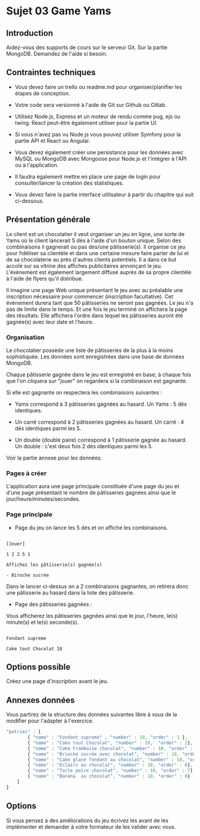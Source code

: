 # Sujet 03 Game Yams

## Introduction

Aidez-vous des supports de cours sur le serveur Git. Sur la partie MongoDB. Demandez de l'aide si besoin.

## Contraintes techniques

- Vous devez faire un trello ou readme.md pour organiser/planifier les étapes de conception.

- Votre code sera versionné à l'aide de Git sur Github ou Gitlab.

- Utilisez Node.js, Express et un moteur de rendu comme pug, ejs ou twing. React peut-être également utiliser pour la partie UI.

- Si vous n'avez pas vu Node.js vous pouvez utiliser Symfony pour la partie API et React ou Angular.

- Vous devez également créer une persistance pour les données avec MySQL ou MongoDB avec Mongoose pour Node.js et l'intégrer à l'API ou à l'application.

- Il faudra également mettre en place une page de login pour consulter/lancer la création des statistiques.

- Vous devez faire la partie interface utilisateur à partir du chapitre qui suit ci-dessous.

## Présentation générale

Le client est un chocolatier il veut organiser un jeu en ligne, une sorte de Yams où le client lancerait 5 dés à l'aide d'un bouton unique. Selon des combinaisons il gagnerait ou pas des/une pâtisserie(s). Il organise ce jeu pour fidéliser sa clientèle et dans une certaine mesure faire parler de lui et de sa chocolaterie au près d'autres clients potentiels. Il a dans ce but accolé sur sa vitrine des affiches publicitaires annonçant le jeu. L'évènement est également largement diffusé auprès de sa propre clientèle à l'aide de flyers qu'il distribue.

Il imagine une page Web unique présentant le jeu avec au préalable une inscription nécessaire pour commencer (inscription facultative). Cet évènement durera tant que 50 pâtisseries ne seront pas gagnées. Le jeu n'a pas de limite dans le temps. Et une fois le jeu terminé on affichera la page des résultats. Elle affichera l'ordre dans lequel les pâtisseries auront été gagnée(s) avec leur date et l'heure.

### Organisation

Le chocolatier possède une liste de pâtisseries de la plus à la moins sophistiquée. Les données sont enregistrées dans une base de données MongoDB.

Chaque pâtisserie gagnée dans le jeu est enregistré en base; à chaque fois que l'on cliquera sur "jouer" on regardera si la combinaison est gagnante. 

Si elle est gagnante on respectera les combinaisons suivantes :

- Yams correspond à 3 pâtisseries gagnées au hasard. Un Yams : 5 dés identiques.

- Un carré correspond à 2 pâtisseries gagnées au hasard. Un carré : 4 dés identiques parmi les 5.

- Un double (double paire) correspond à 1 pâtisserie gagnée au hasard. Un double : c'est deux fois 2 dés identiques parmi les 5.

Voir la partie annexe pour les données.

### Pages à créer

L'application aura une page principale constituée d'une page du jeu et d'une page présentant le nombre de pâtisseries gagnées ainsi que le jour/heure/minutes/secondes.

### Page principale 

- Page du jeu on lance les 5 dés et on affiche les combinaisons.

```text

[Jouer]

1 2 2 5 1 

Affichez les pâtisserie(s) gagnée(s) 

- Biroche sucrée

```

Dans le lancer ci-dessus on a 2 combinaisons gagnantes, on retirera donc une pâtisserie au hasard dans la liste des pâtisserie.


- Page des pâtisseries gagnées :

Vous afficherez les pâtisseries gagnées ainsi que le jour, l'heure, le(s) minute(s) et le(s) seconde(s).

```text

Fondant supreme

Cake tout Chocolat 10 

```

## Options possible

Créez une page d'inscription avant le jeu. 

## Annexes données 

Vous partirez de la structure des données suivantes libre à vous de la modifier pour l'adapter à l'exercice.

```js
"patries" : [
        { "name" : "Fondant supreme" , "number" : 10, "order" : 1 },
        { "name" : "Cake tout Chocolat", "number" : 10,  "order" : 2},
        { "name" : "Cake Framboise chocolat", "number" : 10, "order" : 3},
        { "name" : "Brioche sucrée avec chocolat", "number" : 10, "order" : 4},
        { "name" : "Cake glacé fondant au chocolat", "number" : 10, "order" : 5},
        { "name" : "Eclairs au chocolat", "number" : 10, "order" : 6},
        { "name" : "Tarte poire chocolat", "number" : 10, "order" : 7},
        { "name" : "Banana  au chocolat", "number" : 10, "order" : 8}
    ]
}

```

## Options 

Si vous pensez à des améliorations du jeu écrivez les avant de les implémenter et demander à votre formateur de les valider avec vous.
